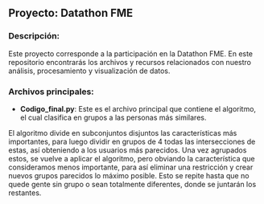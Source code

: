 ## Proyecto: Datathon FME

### Descripción:
Este proyecto corresponde a la participación en la Datathon FME. En este repositorio encontrarás los archivos y recursos relacionados con nuestro análisis, procesamiento y visualización de datos.

### Archivos principales:
- **Codigo_final.py**: 
  Este es el archivo principal que contiene el algoritmo, el cual clasifica en grupos a las personas más similares.
  
El algoritmo divide en subconjuntos disjuntos las características más importantes, para luego dividir en grupos de 4 todas las intersecciones de estas, así obteniendo a los usuarios más parecidos.
Una vez agrupados estos, se vuelve a aplicar el algoritmo, pero obviando la característica que consideramos menos importante, para así eliminar una restricción y crear nuevos grupos parecidos lo máximo posible. Esto se repite hasta que no quede gente sin grupo o sean totalmente diferentes, donde se juntarán los restantes.
